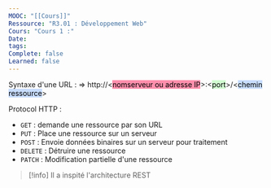 ```yaml
---
MOOC: "[[Cours]]"
Ressource: "R3.01 : Développement Web"
Cours: "Cours 1 :"
Date: 
tags: 
Complete: false
Learned: false
---
```

Syntaxe d'une URL :
⇒ http://<<mark style="background: #FF5582A6;">nomserveur ou adresse IP</mark>>:<<mark style="background: #BBFABBA6;">port</mark>>/<<mark style="background: #ADCCFFA6;">chemin ressource</mark>>

Protocol HTTP :
- `GET` : demande une ressource par son URL
- `PUT` : Place une ressource sur un serveur
- `POST` : Envoie données binaires sur un serveur pour traitement
- `DELETE` : Détruire une ressource
- `PATCH` : Modification partielle d'une ressource

>[!info]
>Il a inspité l'architecture REST

